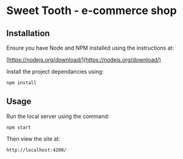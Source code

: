 # Sweet Tooth - e-commerce shop

## Installation

Ensure you have Node and NPM installed using the instructions at:

[https://nodejs.org/download/](https://nodejs.org/download/)

Install the project dependancies using:

    npm install

## Usage

Run the local server using the command:

    npm start

Then view the site at:

    http://localhost:4200/
